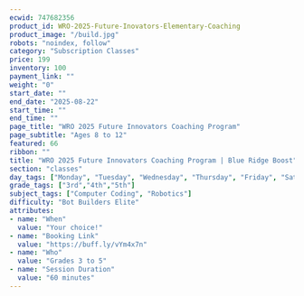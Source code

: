 ```yaml
---
ecwid: 747682356
product_id: WRO-2025-Future-Inovators-Elementary-Coaching
product_image: "/build.jpg"
robots: "noindex, follow"
category: "Subscription Classes"
price: 199
inventory: 100
payment_link: ""
weight: "0"
start_date: ""
end_date: "2025-08-22"
start_time: ""
end_time: ""
page_title: "WRO 2025 Future Innovators Coaching Program"
page_subtitle: "Ages 8 to 12"
featured: 66
ribbon: ""
title: "WRO 2025 Future Innovators Coaching Program | Blue Ridge Boost"
section: "classes"
day_tags: ["Monday", "Tuesday", "Wednesday", "Thursday", "Friday", "Saturday", "Sunday"]
grade_tags: ["3rd","4th","5th"]
subject_tags: ["Computer Coding", "Robotics"]
difficulty: "Bot Builders Elite"
attributes:
- name: "When"
  value: "Your choice!"
- name: "Booking Link"
  value: "https://buff.ly/vYm4x7n"
- name: "Who"
  value: "Grades 3 to 5"
- name: "Session Duration"
  value: "60 minutes"
---
```

